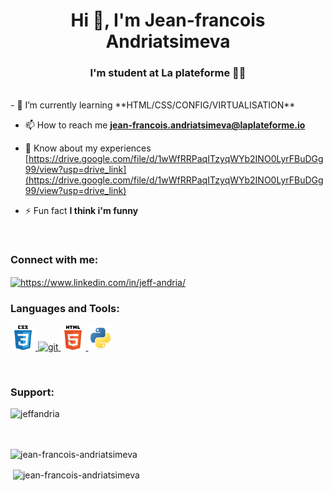 <h1 align="center">Hi 👋, I'm Jean-francois Andriatsimeva</h1>
<h3 align="center">I'm student at La plateforme 👨‍💻</h3>

<br>
- 🌱 I’m currently learning **HTML/CSS/CONFIG/VIRTUALISATION**

- 📫 How to reach me **jean-francois.andriatsimeva@laplateforme.io**

- 📄 Know about my experiences [https://drive.google.com/file/d/1wWfRRPaqITzyqWYb2INO0LyrFBuDGg99/view?usp=drive_link](https://drive.google.com/file/d/1wWfRRPaqITzyqWYb2INO0LyrFBuDGg99/view?usp=drive_link)

- ⚡ Fun fact **I think i'm funny**

<br>
<h3 align="left">Connect with me:</h3>
<p align="left">
<a href="https://linkedin.com/in/jeff-andria/" target="blank"><img align="center" src="https://raw.githubusercontent.com/rahuldkjain/github-profile-readme-generator/master/src/images/icons/Social/linked-in-alt.svg" alt="https://www.linkedin.com/in/jeff-andria/" height="30" width="40" /></a>
</p>

<h3 align="left">Languages and Tools:</h3>
<p align="left"> <a href="https://www.w3schools.com/css/" target="_blank" rel="noreferrer"> <img src="https://raw.githubusercontent.com/devicons/devicon/master/icons/css3/css3-original-wordmark.svg" alt="css3" width="40" height="40"/> </a> <a href="https://git-scm.com/" target="_blank" rel="noreferrer"> <img src="https://www.vectorlogo.zone/logos/git-scm/git-scm-icon.svg" alt="git" width="40" height="40"/> </a> <a href="https://www.w3.org/html/" target="_blank" rel="noreferrer"> <img src="https://raw.githubusercontent.com/devicons/devicon/master/icons/html5/html5-original-wordmark.svg" alt="html5" width="40" height="40"/> </a> <a href="https://www.python.org" target="_blank" rel="noreferrer"> <img src="https://raw.githubusercontent.com/devicons/devicon/master/icons/python/python-original.svg" alt="python" width="40" height="40"/> </a> </p>
<br>
<h3 align="left">Support:</h3>
<p><a href="https://ko-fi.com/jeffandria"> <img align="left" src="https://cdn.ko-fi.com/cdn/kofi3.png?v=3" height="50" width="210" alt="jeffandria" /></a></p><br><br>
<br>
<p><img align="left" src="https://github-readme-stats.vercel.app/api/top-langs?username=jean-francois-andriatsimeva&show_icons=true&locale=en&layout=compact" alt="jean-francois-andriatsimeva" /></p>
<br>
<p>&nbsp;<img align="center" src="https://github-readme-stats.vercel.app/api?username=jean-francois-andriatsimeva&show_icons=true&locale=en" alt="jean-francois-andriatsimeva" /></p>
